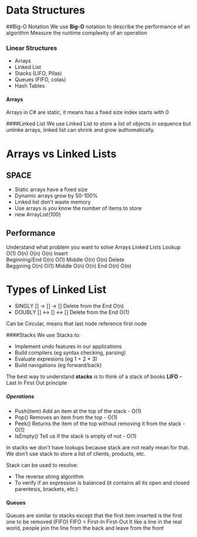﻿# Data Structures

##Big-O Notation
We use **Big-O** notation to describe the performance of an algorithm
Measure the runtime complexity of an operation

### Linear Structures
* Arrays
* Linked List
* Stacks (LIFO, Pilas)
* Queues (FIFO, colas)
* Hash Tables

#### Arrays
Arrays in C# are static, it means has a fixed size
index starts with 0

####Linked List
We use Linked List to store a list of objects in sequence
but unlinke arrays, linked list can shrink and grow authomatically.

# Arrays vs Linked Lists
## SPACE
* Static arrays have a fixed size
* Dynamic arrays grow by 50-100%
* Linked list don't waste memory
* Use arrays is you know the number of items to store
* new ArrayList(100)

## Performance
Understand what problem you want to solve
				Arrays	Linked Lists
Lookup			O(1)	O(n)
				O(n)	O(n)
Insert	
  Beginning/End	O(n)	O(1)
  Middle		O(n)	O(n)
Delete  
  Beggining		O(n)	O(1)
  Middle		O(n)	O(n)
  End			O(n)	O(n)

# Types of Linked List
* SINGLY  [] -> [] -> []    Delete from the End O(n)
* DOUBLY  [] <-> [] <-> []  Delete from the End O(1)

Can be Circular, means that last node reference first node


####Stacks
We use Stacks to:
* Implement undo features in our applications
* Build compilers (eg syntax checking, parsing)
* Evaluate expresions (eg 1 + 2 * 3)
* Build navigations (eg forward/back)

The best way to understand **stacks** is to think of a stack of books
**LIFO** – Last In First Out principle

##### Operations 
* Push(item) Add an item at the top of the stack - O(1)
* Pop()      Removes an item from the top - O(1)
* Peek()     Returns the item of the top without removing it from the stack - O(1)
* IsEmpty()  Tell us if the stack is empty of not - O(1)

In stacks we don't have lookups because stack are not really mean for that.
We don't use stack to store a list of clients, products, etc. 

Stack can be used to resolve:
* The reverse string algorithm
* To verify if an expression is balanced (it contains all its open and closed parentesis, brackets, etc.)

#### Queues
Queues are similar to stacks except that the first item inserted is the first one to be removed (FIFO)
FIFO = First-In First-Out
It like a line in the real world, people join the line from the back and leave from the front 

